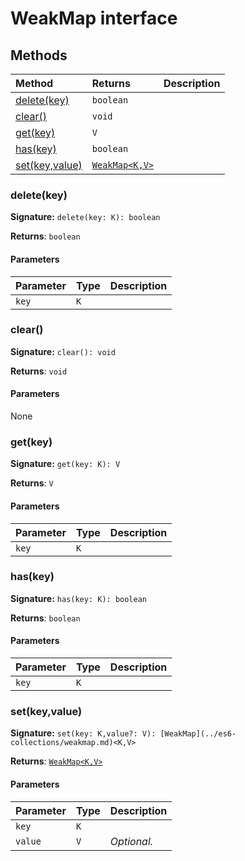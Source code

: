 # WeakMap interface













## Methods

| Method	   |  Returns	| Description|
|:-------------|:-------|:-----------|
|[delete(key)](deletekey)      | `boolean` |  |
|[clear()](clear)      | `void` |  |
|[get(key)](getkey)      | `V` |  |
|[has(key)](haskey)      | `boolean` |  |
|[set(key,value)](setkeyvalue)      | [`WeakMap<K,V>`](../es6-collections/weakmap.md) |  |




### delete(key)



**Signature:** ``delete(key: K): boolean``

**Returns**: `boolean`



#### Parameters


| Parameter	   | Type    | Description |
|:-------------|:---------------|:------------|
| `key`    | `K` |  |


### clear()



**Signature:** ``clear(): void``

**Returns**: `void`



#### Parameters
None


### get(key)



**Signature:** ``get(key: K): V``

**Returns**: `V`



#### Parameters


| Parameter	   | Type    | Description |
|:-------------|:---------------|:------------|
| `key`    | `K` |  |


### has(key)



**Signature:** ``has(key: K): boolean``

**Returns**: `boolean`



#### Parameters


| Parameter	   | Type    | Description |
|:-------------|:---------------|:------------|
| `key`    | `K` |  |


### set(key,value)



**Signature:** ``set(key: K,value?: V): [WeakMap](../es6-collections/weakmap.md)<K,V>``

**Returns**: [`WeakMap<K,V>`](../es6-collections/weakmap.md)



#### Parameters


| Parameter	   | Type    | Description |
|:-------------|:---------------|:------------|
| `key`    | `K` |  |
| `value`    | `V` | _Optional._ |

